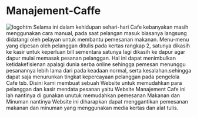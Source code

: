 # Manajement-Caffe
![logohtm](https://user-images.githubusercontent.com/83653696/145942336-596501bf-353a-481f-bfd8-5667d47c7073.png)
Selama ini dalam kehidupan sehari-hari Cafe kebanyakan masih menggunakan cara manual, pada saat pelangan masuk biasanya langsung didatangi oleh pelayan untuk membantu pemesanan makanan. Menu-menu yang dipesan oleh pelanggan ditulis pada kertas rangkap 2, satunya dikasih ke kasir untuk keperluan bill sementara satunya lagi dikasih ke dapur agar dapur mulai memasak pesanan pelanggan. Hal ini dapat menimbulkan ketidakefisienan apalagi dunia serba online sehingga pemesan menunggu pesanannya lebih lama dari pada keadaan normal, serta kesalahan.sehingga dapat saja menurunkan tingkat kepercayaan pelanggan pada pengelola Cafe tsb. Disini kami membuat sebuah Website untuk memudahkan para pelanggan dan kasir mendata pesanan yaitu Website Manajement Cafe ini lah nantinya di gunakan unutuk memudahkan pemesanan Makanan dan Minuman nantinya Website ini diharapkan dapat menggantikan pemesanan makanan dan minuman yang menggunakan media kertas dan alat tulis.
